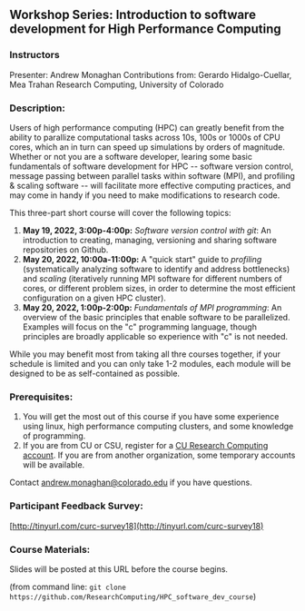 ## Workshop Series: Introduction to software development for High Performance Computing

### Instructors
Presenter: Andrew Monaghan
Contributions from: Gerardo Hidalgo-Cuellar, Mea Trahan
Research Computing, University of Colorado

### Description:

Users of high performance computing (HPC) can greatly benefit from the ability to parallize computational tasks across 10s, 100s or 1000s of CPU cores, which an in turn can speed up simulations by orders of magnitude. Whether or not you are a software developer, learing some basic fundamentals of software development for HPC -- software version control, message passing between parallel tasks within software (MPI), and profiling & scaling software -- will facilitate more effective computing practices, and may come in handy if you need to make modifications to research code. 

This three-part short course will cover the following topics: 

1. __May 19, 2022, 3:00p-4:00p:__  _Software version control with git_: An introduction to creating, managing, versioning and sharing software repositories on Github.
2. __May 20, 2022, 10:00a-11:00p:__ A "quick start" guide to _profiling_ (systematically analyzing software to identify and address bottlenecks) and _scaling_ (iteratively running MPI software for different numbers of cores, or different problem sizes, in order to determine the most efficient configuration on a given HPC cluster).
3. __May 20, 2022, 1:00p-2:00p:__ _Fundamentals of MPI programming_: An overview of the basic principles that enable software to be parallelized. Examples will focus on the "c" programming language, though principles are broadly applicable so experience with "c" is not needed. 

While you may benefit most from taking all thre courses together, if your schedule is limited and you can only take 1-2 modules, each module will be designed to be as self-contained as possible.


### Prerequisites:

1. You will get the most out of this course if you have some experience using linux, high performance computing clusters, and some knowledge of programming.  
2. If you are from CU or CSU, register for a [CU Research Computing account](https://rcamp.rc.colorado.edu/accounts/account-request/create/organization).  If you are from another organization, some temporary accounts will be available. 

Contact andrew.monaghan@colorado.edu if you have questions.

### Participant Feedback Survey:
[http://tinyurl.com/curc-survey18](http://tinyurl.com/curc-survey18)

### Course Materials:
Slides will be posted at this URL before the course begins.

(from command line: `git clone https://github.com/ResearchComputing/HPC_software_dev_course`)
